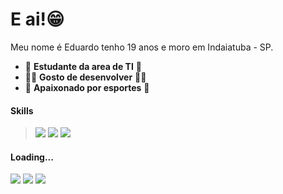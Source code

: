 # E ai!😁

Meu nome é Eduardo tenho 19 anos e moro em Indaiatuba - SP.

- 📖 **Estudante da area de TI** 📖
- 🧑‍💻 **Gosto de desenvolver** ‍💻‍🧑
- 🏐 **Apaixonado por esportes** 🏐


#### Skills
> <img src = 	"https://img.shields.io/badge/HTML5-E34F26?style=for-the-badge&logo=html5&logoColor=white"> <img src = "https://img.shields.io/badge/CSS3-1572B6?style=for-the-badge&logo=css3&logoColor=white"> <img src = "https://img.shields.io/badge/JavaScript-323330?style=for-the-badge&logo=javascript&logoColor=F7DF1E">

#### Loading...
<img src = "https://img.shields.io/badge/python-3670A0?style=for-the-badge&logo=python&logoColor=ffdd54"> <img src = "https://img.shields.io/badge/MySQL-005C84?style=for-the-badge&logo=mysql&logoColor=white"> <img src="https://img.shields.io/badge/Django-092E20?style=for-the-badge&logo=django&logoColor=green">


